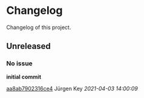 # Changelog

Changelog of this project.

## Unreleased
### No issue

**initial commit**


[aa8ab7902316ce4](https://github.com/elbosso/rfc3161client/commit/aa8ab7902316ce4) Jürgen Key *2021-04-03 14:00:09*


